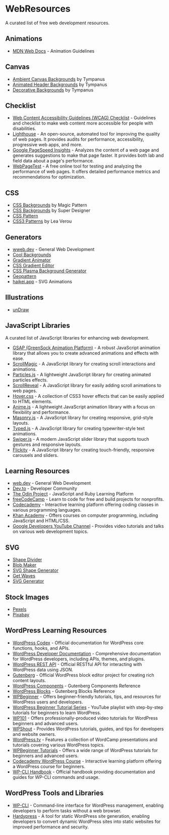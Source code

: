 <h1>WebResources</h1>
<p>A curated list of free web development resources.</p>

<h2>Animations</h2>
<ul>
    <li><a href="https://developer.mozilla.org/en-US/docs/Web/CSS/@media/prefers-reduced-motion">MDN Web Docs</a> - Animation Guidelines</li>
</ul>

<h2>Canvas</h2>
<ul>
    <li><a href="https://tympanus.net/Development/AmbientCanvasBackgrounds/">Ambient Canvas Backgrounds</a> by Tympanus</li>
    <li><a href="https://tympanus.net/Development/AnimatedHeaderBackgrounds/">Animated Header Backgrounds</a> by Tympanus</li>
    <li><a href="https://tympanus.net/Development/DecorativeBackgrounds/">Decorative Backgrounds</a> by Tympanus</li>
</ul>

<h2>Checklist</h2>
<ul>
    <li><a href="https://www.w3.org/TR/WCAG21/">Web Content Accessibility Guidelines (WCAG) Checklist</a> - Guidelines and checklist to make web content more accessible for people with disabilities.</li>
    <li><a href="https://web.dev/measure/">Lighthouse</a> - An open-source, automated tool for improving the quality of web pages. It provides audits for performance, accessibility, progressive web apps, and more.</li>
    <li><a href="https://developers.google.com/speed/pagespeed/insights/">Google PageSpeed Insights</a> - Analyzes the content of a web page and generates suggestions to make that page faster. It provides both lab and field data about a page's performance.</li>
    <li><a href="https://www.webpagetest.org/">WebPageTest</a> - A free online tool for testing and analyzing the performance of web pages. It offers detailed performance metrics and recommendations for optimization.</li>
</ul>



<h2>CSS</h2>
<ul>
    <li><a href="https://www.magicpattern.design/tools/css-backgrounds">CSS Backgrounds</a> by Magic Pattern</li>
    <li><a href="https://superdesigner.co/tools/css-backgrounds">CSS Backgrounds</a> by Super Designer</li>
    <li><a href="https://css-pattern.com/">CSS Pattern</a></li>
    <li><a href="https://projects.verou.me/css3patterns/#rainbow-bokeh">CSS3 Patterns</a> by Lea Verou</li>
</ul>

<h2>Generators</h2>
<ul>
    <li><a href="https://wweb.dev/resources">wweb.dev</a> - General Web Development</li>
    <li><a href="https://coolbackgrounds.io/">Cool Backgrounds</a></li>
    <li><a href="https://www.gradient-animator.com/">Gradient Animator</a></li>
    <li><a href="https://www.cssgradienteditor.com/">CSS Gradient Editor</a></li>
    <li><a href="https://fracergu.github.io/css-plasma-background-generator/">CSS Plasma Background Generator</a></li>
    <li><a href="https://btmills.github.io/geopattern/">Geopattern</a></li>
      <li><a href="https://haikei.app/">haikei.app</a> - SVG Animations</li>

</ul>

<h2>Illustrations</h2>
<ul>
    <li><a href="https://undraw.co/illustrations">unDraw</a></li>
</ul>

<h2>JavaScript Libraries</h2>
<p>A curated list of JavaScript libraries for enhancing web development.</p>

<ul>
    <li><a href="https://greensock.com/gsap/">GSAP (GreenSock Animation Platform)</a> - A robust JavaScript animation library that allows you to create advanced animations and effects with ease.</li>
    <li><a href="https://scrollmagic.io/">ScrollMagic</a> - A JavaScript library for creating scroll interactions and animations.</li>
    <li><a href="https://vincentgarreau.com/particles.js/">Particles.js</a> - A lightweight JavaScript library for creating animated particles effects.</li>
    <li><a href="https://scrollrevealjs.org/">ScrollReveal</a> - A JavaScript library for easily adding scroll animations to web pages.</li>
    <li><a href="https://ianlunn.github.io/Hover/">Hover.css</a> - A collection of CSS3 hover effects that can be easily applied to HTML elements.</li>
    <li><a href="https://animejs.com/">Anime.js</a> - A lightweight JavaScript animation library with a focus on flexibility and performance.</li>
    <li><a href="https://masonry.desandro.com/">Masonry.js</a> - A JavaScript library for creating responsive, grid-style layouts.</li>
    <li><a href="https://mattboldt.com/demos/typed-js/">Typed.js</a> - A JavaScript library for creating typewriter-style text animations.</li>
    <li><a href="https://swiperjs.com/">Swiper.js</a> - A modern JavaScript slider library that supports touch gestures and responsive layouts.</li>
    <li><a href="https://flickity.metafizzy.co/">Flickity</a> - A JavaScript library for creating touch-friendly, responsive carousels and sliders.</li>
</ul>

<h2>Learning Resources</h2>
<ul>
    <li><a href="https://web.dev/">web.dev</a> - General Web Development</li>
    <li><a href="https://dev.to/guides">Dev.to</a> - Developer Community</li>
    <li><a href="https://www.theodinproject.com/">The Odin Project</a> - JavaScript and Ruby Learning Platform</li>
    <li><a href="https://www.freecodecamp.org/">freeCodeCamp</a> - Learn to code for free and build projects for nonprofits.</li>
    <li><a href="https://www.codecademy.com/">Codecademy</a> - Interactive learning platform offering coding classes in various programming languages.</li>
    <li><a href="https://www.khanacademy.org/computing">Khan Academy</a> - Offers courses on computer programming, including JavaScript and HTML/CSS.</li>
    <li><a href="https://www.youtube.com/user/GoogleDevelopers">Google Developers YouTube Channel</a> - Provides video tutorials and talks on various web development topics.</li>
</ul>

<h2>SVG</h2>
<ul>
    <li><a href="https://www.shapedivider.app/">Shape Divider</a></li>
    <li><a href="https://www.blobmaker.app/">Blob Maker</a></li>
    <li><a href="https://www.softr.io/tools/svg-shape-generator">SVG Shape Generator</a></li>
    <li><a href="https://getwaves.io/">Get Waves</a></li>
    <li><a href="https://svg-generator.netlify.app/">SVG Generator</a></li>
</ul>

<h2>Stock Images</h2>
<ul>
    <li><a href="https://www.pexels.com/">Pexels</a></li>
    <li><a href="https://pixabay.com/">Pixabay</a></li>
</ul>

<h2>WordPress Learning Resources</h2>
<ul>
    <li><a href="https://codex.wordpress.org/">WordPress Codex</a> - Official documentation for WordPress core functions, hooks, and APIs.</li>
    <li><a href="https://developer.wordpress.org/">WordPress Developer Documentation</a> - Comprehensive documentation for WordPress developers, including APIs, themes, and plugins.</li>
    <li><a href="https://developer.wordpress.org/rest-api/">WordPress REST API</a> - Official RESTful API for interacting with WordPress data using JSON.</li>
    <li><a href="https://github.com/WordPress/gutenberg">Gutenberg</a> - Official WordPress block editor project for creating rich content layouts.</li>
    <li><a href="https://github.com/WordPress/gutenberg/tree/trunk/packages/components/src">WordPress Components</a> - Gutenberg Components Reference</li>
    <li><a href="https://github.com/WordPress/gutenberg/tree/trunk/packages/block-library/src">WordPress Blocks</a> - Gutenberg Blocks Reference</li>
    <li><a href="https://www.wpbeginner.com/">WPBeginner</a> - Offers beginner-friendly tutorials, tips, and resources for WordPress users and developers.</li>
    <li><a href="https://www.youtube.com/playlist?list=PLpcSpRrAaOarWm1D7YkOnL8vRJQPEi0fq">WordPress Beginner Tutorial Series</a> - YouTube playlist with step-by-step tutorials for beginners to learn WordPress.</li>
    <li><a href="https://www.wp101.com/">WP101</a> - Offers professionally-produced video tutorials for WordPress beginners and advanced users.</li>
    <li><a href="https://www.wpshout.com/">WPShout</a> - Provides WordPress tutorials, guides, and tips for developers and website owners.</li>
    <li><a href="https://wordpress.tv/">WordPress.tv</a> - Features a collection of WordCamp presentations and tutorials covering various WordPress topics.</li>
    <li><a href="https://www.wpbeginner.com/category/wp-tutorials/">WPBeginner Tutorials</a> - Offers a wide range of WordPress tutorials for beginners and advanced users.</li>
    <li><a href="https://www.codecademy.com/learn/learn-wordpress">Codecademy WordPress Course</a> - Interactive learning platform offering a WordPress course for beginners.</li>
      <li><a href="https://github.com/wp-cli/handbook">WP-CLI Handbook</a> - Official handbook providing documentation and guides for WP-CLI commands and usage.</li>

</ul>

<h2>WordPress Tools and Libraries</h2>
<ul>
    <li><a href="https://github.com/wp-cli/wp-cli">WP-CLI</a> - Command-line interface for WordPress management, enabling developers to perform tasks without a web browser.</li>
    <li><a href="https://www.hardypress.com/">Hardypress</a> - A tool for static WordPress site generation, enabling developers to convert dynamic WordPress sites into static websites for improved performance and security.</li>

  
</ul>
